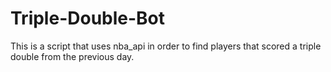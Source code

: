 # Triple-Double-Bot
This is a script that uses nba_api in order to find players that scored a triple double from the previous day.
